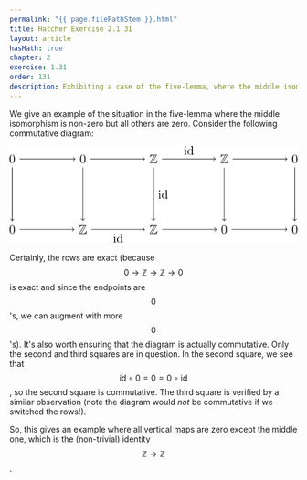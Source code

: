 ```yaml
---
permalink: "{{ page.filePathStem }}.html"
title: Hatcher Exercise 2.1.31
layout: article
hasMath: true
chapter: 2
exercise: 1.31
order: 131
description: Exhibiting a case of the five-lemma, where the middle isomorphism is non-zero but all other maps are zero.
---
```


We give an example of the situation in the five-lemma where the middle isomorphism is non-zero but all others are zero.
Consider the following commutative diagram:

<div class="math-figure"><img src="/assets/math_solutions/hatcher/e2-1-31_1.svg" width="700"/></div>

Certainly, the rows are exact (because $$0 \rightarrow \mathbb{Z} \rightarrow \mathbb{Z} \rightarrow 0$$ is exact and since the endpoints are $$0$$'s, we can augment with more $$0$$'s).
It's also worth ensuring that the diagram is actually commutative.
Only the second and third squares are in question.
In the second square, we see that $$\text{id} \circ 0 = 0 = 0 \circ \text{id}$$, so the second square is commutative.
The third square is verified by a similar observation (note the diagram would *not* be commutative if we switched the rows!).

So, this gives an example where all vertical maps are zero except the middle one, which is the (non-trivial) identity $$\mathbb{Z} \rightarrow \mathbb{Z}$$.
